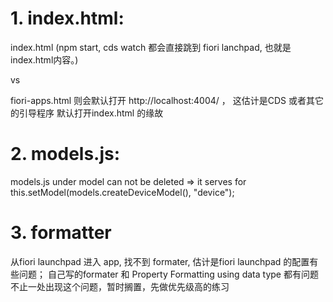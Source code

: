 # 1. index.html:

index.html  (npm start, cds watch 都会直接跳到 fiori lanchpad, 也就是index.html内容。)

vs

fiori-apps.html 则会默认打开 http://localhost:4004/  ， 这估计是CDS 或者其它的引导程序   默认打开index.html 的缘故

# 2. models.js:

models.js under model can not be deleted => it serves for this.setModel(models.createDeviceModel(), "device");


# 3. formatter
从fiori launchpad 进入 app, 找不到 formater, 估计是fiori launchpad 的配置有些问题；
自己写的formater 和  Property Formatting using data type 都有问题
不止一处出现这个问题，暂时搁置，先做优先级高的练习